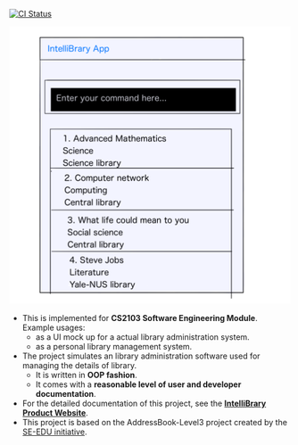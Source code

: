 [![CI Status](https://github.com/se-edu/addressbook-level3/workflows/Java%20CI/badge.svg)](https://github.com/AY2021S1-CS2103-F09-3/tp/actions)

![Ui](docs/images/Ui.png)

* This is implemented for **CS2103 Software Engineering Module**.<br>
  Example usages:
  * as a UI mock up for a actual library administration system.
  * as a personal library management system.
* The project simulates an library administration software used for managing the details of library.
  * It is written in **OOP fashion**.
  * It comes with a **reasonable level of user and developer documentation**.
* For the detailed documentation of this project, see the **[IntelliBrary Product Website](https://github.com/AY2021S1-CS2103-F09-3/tp/)**.
* This project is based on the AddressBook-Level3 project created by the [SE-EDU initiative](https://se-education.org).
